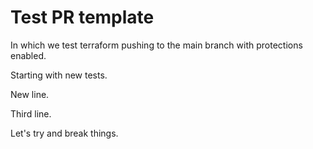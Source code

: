# Test PR template

In which we test terraform pushing to the main branch with protections enabled.

Starting with new tests.

New line.

Third line.

Let's try and break things.
